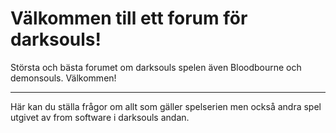 Välkommen till ett forum för darksouls!
====================================
Största och bästa forumet om darksouls spelen även Bloodbourne och demonsouls. Välkommen!
____________
Här kan du ställa frågor om allt som gäller spelserien men också andra spel utgivet av from software i darksouls andan.
